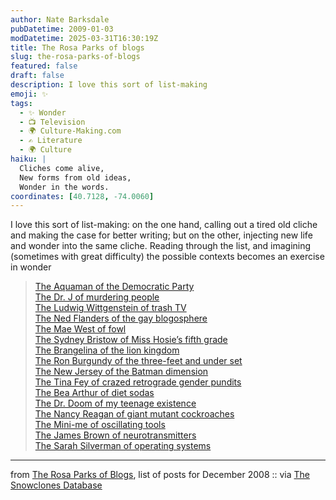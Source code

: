 ```yaml
---
author: Nate Barksdale
pubDatetime: 2009-01-03
modDatetime: 2025-03-31T16:30:19Z
title: The Rosa Parks of blogs
slug: the-rosa-parks-of-blogs
featured: false
draft: false
description: I love this sort of list-making
emoji: ✨
tags:
  - ✨ Wonder
  - 📺 Television
  - 🌍 Culture-Making.com
  - ✍️ Literature
  - 🌍 Culture
haiku: |
  Cliches come alive,  
  New forms from old ideas,  
  Wonder in the words.
coordinates: [40.7128, -74.0060]
---
```


I love this sort of list-making: on the one hand, calling out a tired old cliche and making the case for better writing; but on the other, injecting new life and wonder into the same cliche. Reading through the list, and imagining (sometimes with great difficulty) the possible contexts becomes an exercise in wonder

> [The Aquaman of the Democratic Party](http://rosaparksofblogs.blogspot.com/2008/12/aquaman-of-democratic-party.html)  
> [The Dr. J of murdering people](http://rosaparksofblogs.blogspot.com/2008/12/dr-j-of-murdering-people.html)  
> [The Ludwig Wittgenstein of trash TV](http://rosaparksofblogs.blogspot.com/2008/12/ludwig-wittgenstein-of-trash-tv.html)  
> [The Ned Flanders of the gay blogosphere](http://rosaparksofblogs.blogspot.com/2008/12/ned-flanders-of-gay-blogosphere.html)  
> [The Mae West of fowl](http://rosaparksofblogs.blogspot.com/2008/12/mae-west-of-fowl.html)  
> [The Sydney Bristow of Miss Hosie’s fifth grade](http://rosaparksofblogs.blogspot.com/2008/12/sydney-bristow-of-miss-hosies-fifth.html)  
> [The Brangelina of the lion kingdom](http://rosaparksofblogs.blogspot.com/2008/12/brangelina-of-lion-kingdom.html)  
> [The Ron Burgundy of the three-feet and under set](http://rosaparksofblogs.blogspot.com/2008/01/ron-burgundy-of-three-feet-and-under.html)  
> [The New Jersey of the Batman dimension](http://rosaparksofblogs.blogspot.com/2008/12/new-jersey-of-batman-dimension.html)  
> [The Tina Fey of crazed retrograde gender pundits](http://rosaparksofblogs.blogspot.com/2008/12/tina-fey-of-crazed-retrograde-gender.html)  
> [The Bea Arthur of diet sodas](http://rosaparksofblogs.blogspot.com/2008/12/bea-arthur-of-diet-sodas.html)  
> [The Dr. Doom of my teenage existence](http://rosaparksofblogs.blogspot.com/2008/12/dr-doom-of-my-teenage-existence.html)  
> [The Nancy Reagan of giant mutant cockroaches](http://rosaparksofblogs.blogspot.com/2008/12/nancy-reagan-of-giant-mutant.html)  
> [The Mini-me of oscillating tools](http://rosaparksofblogs.blogspot.com/2008/12/mini-me-of-oscillating-tools.html)  
> [The James Brown of neurotransmitters](http://rosaparksofblogs.blogspot.com/2008/12/james-brown-of-neurotransmitters.html)  
> [The Sarah Silverman of operating systems](http://rosaparksofblogs.blogspot.com/2008/12/sarah-silverman-of-operating-systems.html)

---

from [The Rosa Parks of Blogs](http://rosaparksofblogs.blogspot.com/), list of posts for December 2008 :: via [The Snowclones Database](http://snowclones.org/2008/12/30/a-couple-of-links/)

